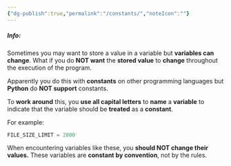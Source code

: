```yaml
---
{"dg-publish":true,"permalink":"/constants/","noteIcon":""}
---
```


##### Info:
Sometimes you may want to store a value in a variable but **variables can change**. What if you do **NOT want** the **stored value** to **change** throughout the execution of the program. 

Apparently you do this with **constants** on other programming languages but **Python** do **NOT support** constants. 

To **work around** this, you **use all capital letters** to **name** a **variable** to indicate that the variable should be **treated** as a **constant**.

For example:

```Python
FILE_SIZE_LIMIT = 2000
```

When encountering variables like these, you **should NOT change their values.** These variables are **constant by convention**, not by the rules. 
